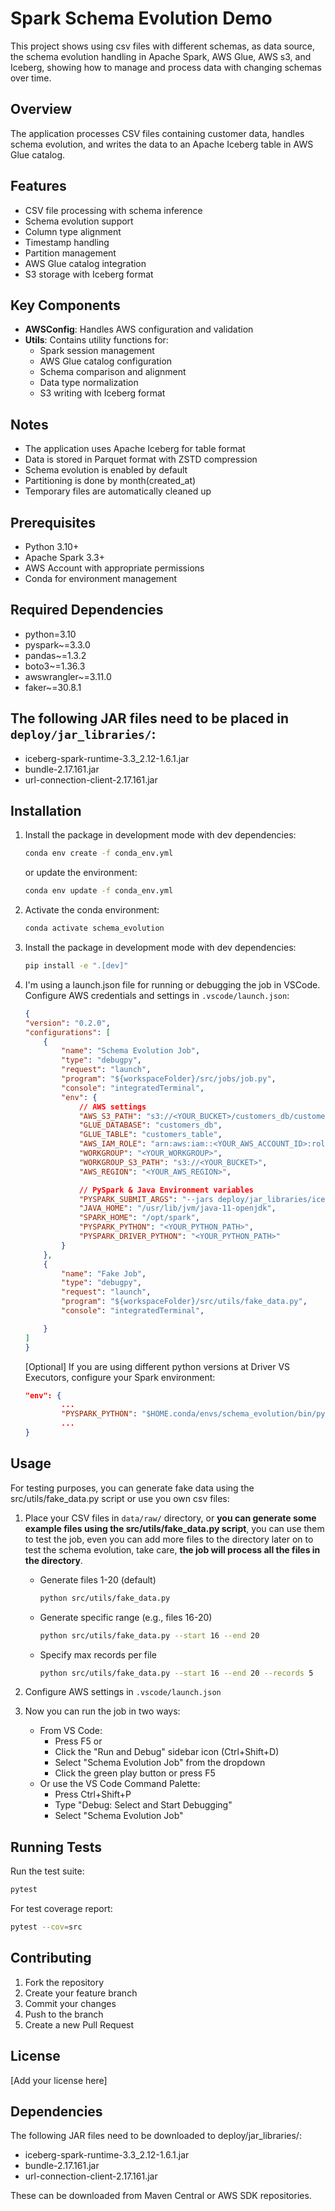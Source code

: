 # Spark Schema Evolution Demo

This project shows using csv files with different schemas, as data source, the schema evolution handling in Apache Spark, AWS Glue, AWS s3, and Iceberg, showing how to manage and process data with changing schemas over time.

## Overview

The application processes CSV files containing customer data, handles schema evolution, and writes the data to an Apache Iceberg table in AWS Glue catalog.

## Features

- CSV file processing with schema inference
- Schema evolution support
- Column type alignment
- Timestamp handling
- Partition management
- AWS Glue catalog integration
- S3 storage with Iceberg format

## Key Components

- **AWSConfig**: Handles AWS configuration and validation
- **Utils**: Contains utility functions for:
  - Spark session management
  - AWS Glue catalog configuration
  - Schema comparison and alignment
  - Data type normalization
  - S3 writing with Iceberg format

## Notes

- The application uses Apache Iceberg for table format
- Data is stored in Parquet format with ZSTD compression
- Schema evolution is enabled by default
- Partitioning is done by month(created_at)
- Temporary files are automatically cleaned up  

## Prerequisites

- Python 3.10+
- Apache Spark 3.3+
- AWS Account with appropriate permissions
- Conda for environment management

## Required Dependencies

- python=3.10
- pyspark~=3.3.0
- pandas~=1.3.2
- boto3~=1.36.3
- awswrangler~=3.11.0
- faker~=30.8.1

## The following JAR files need to be placed in `deploy/jar_libraries/`:
- iceberg-spark-runtime-3.3_2.12-1.6.1.jar
- bundle-2.17.161.jar
- url-connection-client-2.17.161.jar


## Installation

1. Install the package in development mode with dev dependencies:
    ```bash
    conda env create -f conda_env.yml
    ```
    or update the environment:
    ```bash
    conda env update -f conda_env.yml
    ```

2. Activate the conda environment:
    ```bash
    conda activate schema_evolution
    ```

3. Install the package in development mode with dev dependencies:
    ```bash
    pip install -e ".[dev]"
    ```

4. I'm using a launch.json file for running or debugging the job in VSCode. Configure AWS credentials and settings in `.vscode/launch.json`:

    ```json
    {
    "version": "0.2.0",
    "configurations": [
        {
            "name": "Schema Evolution Job",
            "type": "debugpy",
            "request": "launch",            
            "program": "${workspaceFolder}/src/jobs/job.py",
            "console": "integratedTerminal",
            "env": {                                
                // AWS settings
                "AWS_S3_PATH": "s3://<YOUR_BUCKET>/customers_db/customers_table",
                "GLUE_DATABASE": "customers_db",
                "GLUE_TABLE": "customers_table",
                "AWS_IAM_ROLE": "arn:aws:iam::<YOUR_AWS_ACCOUNT_ID>:role/<YOUR_AWS_ROLE>",
                "WORKGROUP": "<YOUR_WORKGROUP>",
                "WORKGROUP_S3_PATH": "s3://<YOUR_BUCKET>",
                "AWS_REGION": "<YOUR_AWS_REGION>",

                // PySpark & Java Environment variables
                "PYSPARK_SUBMIT_ARGS": "--jars deploy/jar_libraries/iceberg-spark-runtime-3.3_2.12-1.6.1.jar,deploy/jar_libraries/bundle-2.17.161.jar,deploy/jar_libraries/url-connection-client-2.17.161.jar pyspark-shell",
                "JAVA_HOME": "/usr/lib/jvm/java-11-openjdk",
                "SPARK_HOME": "/opt/spark",
                "PYSPARK_PYTHON": "<YOUR_PYTHON_PATH>",
                "PYSPARK_DRIVER_PYTHON": "<YOUR_PYTHON_PATH>"
            }
        },
        {
            "name": "Fake Job",
            "type": "debugpy",
            "request": "launch",            
            "program": "${workspaceFolder}/src/utils/fake_data.py",
            "console": "integratedTerminal",

        }
    ]
    }
    ```
    
    [Optional] If you are using different python versions at Driver VS Executors, configure your Spark environment:
    
    ```json
    "env": {                
            ...
            "PYSPARK_PYTHON": "$HOME.conda/envs/schema_evolution/bin/python",
            ...
    }
    ```


## Usage

For testing purposes, you can generate fake data using the src/utils/fake_data.py script or use you own csv files:

1. Place your CSV files in `data/raw/` directory, or **you can generate some example files using the src/utils/fake_data.py script**, you can use them to test the job, even you can add more files to the directory later on to test the schema evolution, take care, **the job will process all the files in the directory**.


    - Generate files 1-20 (default)
        ```bash    
        python src/utils/fake_data.py
        ```
    - Generate specific range (e.g., files 16-20)
        ```bash
        python src/utils/fake_data.py --start 16 --end 20
        ```
    - Specify max records per file
        ```bash
        python src/utils/fake_data.py --start 16 --end 20 --records 5
        ```  

2. Configure AWS settings in `.vscode/launch.json`

3. Now you can run the job in two ways:
    - From VS Code:
        - Press F5 or
        - Click the "Run and Debug" sidebar icon (Ctrl+Shift+D)
        - Select "Schema Evolution Job" from the dropdown
        - Click the green play button or press F5
    - Or use the VS Code Command Palette:
        - Press Ctrl+Shift+P
        - Type "Debug: Select and Start Debugging"
        - Select "Schema Evolution Job"


## Running Tests
Run the test suite:
```bash
pytest
```

For test coverage report:
```bash
pytest --cov=src
```


## Contributing
1. Fork the repository
2. Create your feature branch
3. Commit your changes
4. Push to the branch
5. Create a new Pull Request

## License
[Add your license here]

## Dependencies
The following JAR files need to be downloaded to deploy/jar_libraries/:
- iceberg-spark-runtime-3.3_2.12-1.6.1.jar
- bundle-2.17.161.jar
- url-connection-client-2.17.161.jar

These can be downloaded from Maven Central or AWS SDK repositories.
